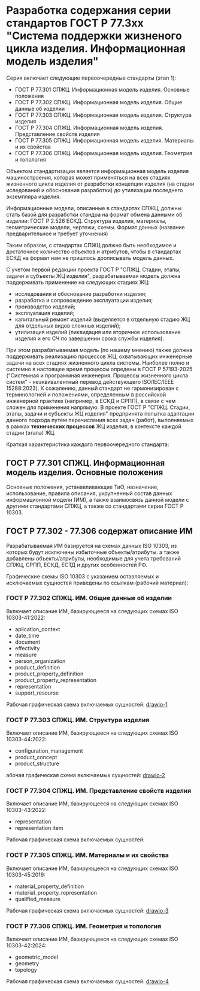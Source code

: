 # Разработка содержания серии стандартов ГОСТ Р 77.3хх "Система поддержки жизненого цикла изделия. Информационная модель изделия"
Серия включает следующие первоочередные стандарты (этап 1):
- ГОСТ Р 77.301 СПЖЦ. Информационная модель изделия. Основные положения
- ГОСТ Р 77.302 СПЖЦ. Информационная модель изделия. Общие данные об изделии
- ГОСТ Р 77.303 СПЖЦ. Информационная модель изделия. Структура изделия
- ГОСТ Р 77.304 СПЖЦ. Информационная модель изделия. Представление свойств изделия 
- ГОСТ Р 77.305 СПЖЦ. Информационная модель изделия. Материалы и их свойства
- ГОСТ Р 77.306 СПЖЦ. Информационная модель изделия. Геометрия и топология

Объектом стандартизации является информационная модель изделия машиностроения, которая может применяться на всех стадиях жизненного цикла изделия от разработки концепции изделия (на стадии иследований и обоснования разработки) до утилизации последнего экземпляра изделия. 

Информационные модели, описанные в стандартах СПЖЦ, должны стать базой для разработки стандра на формат обмена данными об изделии:
ГОСТ Р 2.526 ЕСКД. Структура изделия, материалы, геометрические модели, чертежи, схемы. Формат данных (название предварительное и требует уточнения)

Таким образом, с стандартах СПЖЦ должно быть необходимое и достаточное количество объектов и атрибутов, чтобы в стандартах ЕСКД на формат нам не пришлось доописывать модель данных.

С учетом первой редакции проекта ГОСТ Р "СПЖЦ. Стадии, этапы, задачи и субъекты ЖЦ изделия", разрабатываемая модель должна поддерживать применение на следующих стадиях ЖЦ:
-	исследования и обоснование разработки изделия;
-	разработка и сопровождение эксплуатации изделия; 
-	производство изделий; 
-	эксплуатация изделий; 
-	капитальный ремонт изделий (выделяется в отдельную стадию ЖЦ для отдельных видов сложных изделий);
-	утилизация изделий (ликвидация или вторичное использование изделия и его СЧ по завершении срока службы изделия).

При этом разрабатываемая модель (по нашему мнению) также должна поддерживать реализацию процессов ЖЦ, охватывающих инженерные задачи на всех стадиях жизненного цикла системы. 
Наиболее полно и системно в настоящее время процессы опредены в ГОСТ Р 57193-2025 ("Системная и программная инженерия. Процессы жизненного цикла систем" - неэквивалентный перевод действующего ISO/IEC/IEEE 15288:2023). К сожалению, данный стандарт не гармонизирован с терминологией и положениями, определенным в российской инженерной практике (например, в ЕСКД и СРПП), в связи с чем сложен для применения напрямую. В проекте ГОСТ Р "СПЖЦ. Стадии, этапы, задачи и субъекты ЖЦ изделия" предпринята попытка адаптации данного подхода путем перечисления всех задач (работ), выполняемых в рамках **технических процессов** ЖЦ изделия, в контексте каждой стадии (этапа) ЖЦ.

Краткая характеристика каждого первоочередного стандарта:

## ГОСТ Р 77.301 СПЖЦ. Информационная модель изделия. Основные положения
Основные положения, устанавливающие ТиО, назначение, использование, правила описания, укрупненный состав данных информационной модели (ИМ), а также взаимосвязь данной модели с другими стандартами СПЖЦ, а также со стандартами серии ГОСТ Р 10303.

## ГОСТ Р 77.302 - 77.306 содержат описание ИМ
Разрабатываемая ИМ базируется на схемах данных ISO 10303, из которых будут исключены избыточные объекты/атрибуты. а также добавлены объекты/атрибуты, необходимые для учета требований СПЖЦ, СРПП, ЕСКД, ЕСТД и других особенностей РФ.

Графические схемы ISO 10303 с указанием оставляемых и исключаемых сущностей приведены по ссылкам (рабочий материал):


### ГОСТ Р 77.302 СПЖЦ. ИМ. Общие данные об изделии

Включает описание ИМ, базирующееся на следующих схемах ISO 10303-41:2022:
- aplication_context
- date_time
- document
- effectivity
- measure
- person_organization
- product_definition
- product_property_definition
- product_property_representation
- representation
- support_resourse

Рабочая графическая схема включаемых сущностей: [drawio-1](https://drive.google.com/file/d/1F35RtoRhY2Rs6LxDwUZy8BeiVHYCgwPD/view?usp=sharing)

### ГОСТ Р 77.303 СПЖЦ. ИМ. Структура изделия

Включает описание ИМ, базирующееся на следующих схемах ISO 10303-44:2022:
- configuration_management
- product_concept
- product_structure

абочая графическая схема включаемых сущностей: [drawio-2](https://app.diagrams.net/#G1ORl2QLxmgjzZSyKz7V7tCBrE0Fj6sUbl#%7B%22pageId%22%3A%22vF8REzJfIyVICd4e2HHQ%22%7D)

### ГОСТ Р 77.304 СПЖЦ. ИМ. Представление свойств изделия

Включает описание ИМ, базирующееся на следующих схемах ISO 10303-43:2022:
- representation
- representation item

Рабочая графическая схема включаемых сущностей:

### ГОСТ Р 77.305 СПЖЦ. ИМ. Материалы и их свойства

Включает описание ИМ, базирующееся на следующих схемах ISO 10303-45:2019:
- material_property_definition
- material_property_representation
- qualified_measure

Рабочая графическая схема включаемых сущностей: [drawio-3](https://drive.google.com/file/d/1QdAzImpIu99hlYnU8tAApNredC_dyG-2/view?usp=sharing)

### ГОСТ Р 77.306 СПЖЦ. ИМ. Геометрия и топология

Включает описание ИМ, базирующееся на следующих схемах ISO 10303-42:2024:
- geometric_model
- geometry
- topology

Рабочая графическая схема включаемых сущностей: [drawio-4](https://drive.google.com/file/d/1k2lVPq3zpFvjuVSG-2OZ6wffkYibRSGy/view?usp=sharing)